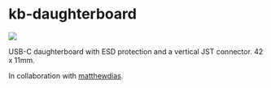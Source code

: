 # kb-daughterboard

![](https://raw.githubusercontent.com/melonbred/kb-daughterboard/main/kb-db.png)

USB-C daughterboard with ESD protection and a vertical JST connector. 42 x 11mm. 

In collaboration with [matthewdias](https://github.com/matthewdias).